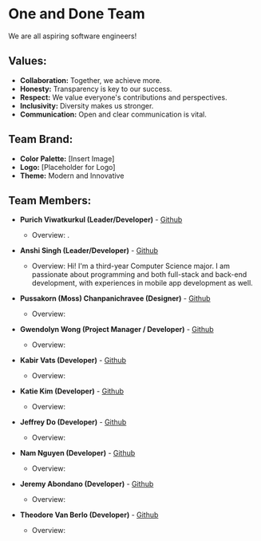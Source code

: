 # One and Done Team
We are all aspiring software engineers!

## Values:
- **Collaboration:** Together, we achieve more.
- **Honesty:** Transparency is key to our success.
- **Respect:** We value everyone's contributions and perspectives.
- **Inclusivity:** Diversity makes us stronger.
- **Communication:** Open and clear communication is vital.

## Team Brand:
- **Color Palette:** [Insert Image]
- **Logo:** [Placeholder for Logo]
- **Theme:** Modern and Innovative

## Team Members:
- **Purich Viwatkurkul (Leader/Developer)** - [Github](https://github.com/pviwatkurkul)
  - Overview: .

- **Anshi Singh (Leader/Developer)** - [Github](https://anshisinghh.github.io/Personal-Portfolio/)
  - Overview: Hi! I'm a third-year Computer Science major. I am passionate about programming and both full-stack and back-end development, with experiences in mobile app development as well.

- **Pussakorn (Moss) Chanpanichravee (Designer)** - [Github](https://github.com/PussakornCH)
  - Overview: 

- **Gwendolyn Wong (Project Manager / Developer)** - [Github](https://github.com/gewnwong)
  - Overview: 

- **Kabir Vats (Developer)** - [Github](https://github.com/kabir-vats)
  - Overview: 

- **Katie Kim (Developer)** - [Github](https://github.com/katieki)
  - Overview: 

- **Jeffrey Do (Developer)** - [Github](https://github.com/Doughster)
  - Overview: 

- **Nam Nguyen (Developer)** - [Github](https://github.com/afacade)
  - Overview: 

- **Jeremy Abondano (Developer)** - [Github](https://github.com/Jabo10)
  - Overview: 

- **Theodore Van Berlo (Developer)** - [Github](https://github.com/TheodoreVB)
  - Overview: 
